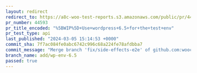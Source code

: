 ```yaml
---
layout: redirect
redirect_to: https://a8c-woo-test-reports.s3.amazonaws.com/public/pr/44593/api/index.html
pr_number: 44593
pr_title_encoded: "%5BWIP%5D+Use+wordpress+6.5+for+the+test+env"
pr_test_type: api
last_published: "2024-03-05 15:14:53 +0000"
commit_sha: 7f7ac084fe0abc6742c996c68a224fe78afdbba7
commit_message: "Merge branch 'fix/side-effects-e2e' of github.com:woocommerce/woocomm…"
branch_name: add/wp-env-6.5
passed: true
---
```


